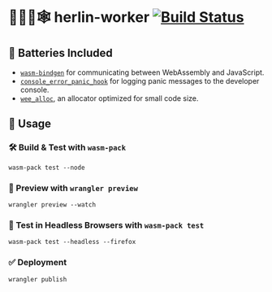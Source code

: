 # 👷‍♀️🦀🕸️ herlin-worker [![Build Status](https://travis-ci.com/Herlix/herlin-worker.svg?branch=master)](https://travis-ci.com/Herlix/herlin-worker)

## 🔋 Batteries Included

* [`wasm-bindgen`](https://github.com/rustwasm/wasm-bindgen) for communicating
  between WebAssembly and JavaScript.
* [`console_error_panic_hook`](https://github.com/rustwasm/console_error_panic_hook)
  for logging panic messages to the developer console.
* [`wee_alloc`](https://github.com/rustwasm/wee_alloc), an allocator optimized
  for small code size.

## 🚴 Usage

### 🛠️ Build & Test with `wasm-pack`
```
wasm-pack test --node
```

### 🔧 Preview with `wrangler preview`
```
wrangler preview --watch
```

### 🔬 Test in Headless Browsers with `wasm-pack test`
```
wasm-pack test --headless --firefox
```

### ✅ Deployment
```
wrangler publish
```

